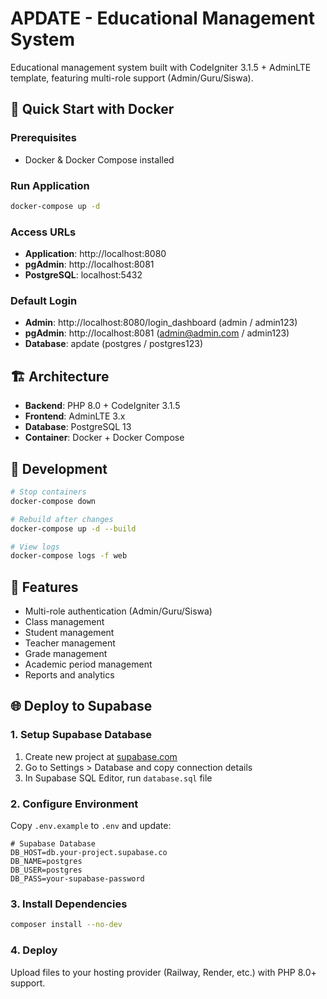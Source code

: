 # APDATE - Educational Management System

Educational management system built with CodeIgniter 3.1.5 + AdminLTE template, featuring multi-role support (Admin/Guru/Siswa).

## 🚀 Quick Start with Docker

### Prerequisites
- Docker & Docker Compose installed

### Run Application
```bash
docker-compose up -d
```

### Access URLs
- **Application**: http://localhost:8080
- **pgAdmin**: http://localhost:8081
- **PostgreSQL**: localhost:5432

### Default Login
- **Admin**: http://localhost:8080/login_dashboard (admin / admin123)
- **pgAdmin**: http://localhost:8081 (admin@admin.com / admin123)  
- **Database**: apdate (postgres / postgres123)

## 🏗️ Architecture
- **Backend**: PHP 8.0 + CodeIgniter 3.1.5
- **Frontend**: AdminLTE 3.x
- **Database**: PostgreSQL 13
- **Container**: Docker + Docker Compose

## 🔧 Development
```bash
# Stop containers
docker-compose down

# Rebuild after changes
docker-compose up -d --build

# View logs
docker-compose logs -f web
```

## 📝 Features
- Multi-role authentication (Admin/Guru/Siswa)
- Class management
- Student management  
- Teacher management
- Grade management
- Academic period management
- Reports and analytics

## 🌐 Deploy to Supabase

### 1. Setup Supabase Database
1. Create new project at [supabase.com](https://supabase.com)
2. Go to Settings > Database and copy connection details
3. In Supabase SQL Editor, run `database.sql` file

### 2. Configure Environment
Copy `.env.example` to `.env` and update:
```env
# Supabase Database
DB_HOST=db.your-project.supabase.co
DB_NAME=postgres
DB_USER=postgres
DB_PASS=your-supabase-password
```

### 3. Install Dependencies
```bash
composer install --no-dev
```

### 4. Deploy
Upload files to your hosting provider (Railway, Render, etc.) with PHP 8.0+ support.